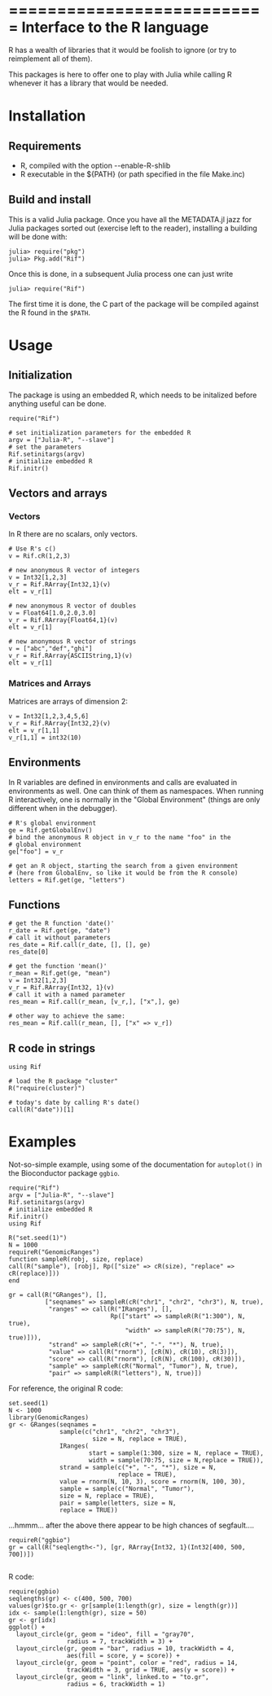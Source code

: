 ===========================
Interface to the R language
===========================

R has a wealth of libraries that it would be foolish to ignore
(or try to reimplement all of them).

This packages is here to offer one to play with Julia while
calling R whenever it has a library that would be needed.

Installation
============

Requirements
------------

- R, compiled with the option --enable-R-shlib
- R executable in the ${PATH} (or path specified in the file Make.inc)

Build and install
-----------------

This is a valid Julia package. Once you have all the METADATA.jl jazz for Julia packages sorted out
(exercise left to the reader), installing a building will be done with:
```
julia> require("pkg")
julia> Pkg.add("Rif")
```
Once this is done, in a subsequent Julia process one can just write 
```
julia> require("Rif")
```
The first time it is done, the C part of the package will be compiled against the R
found in the `$PATH`.


Usage
=====

Initialization
--------------

The package is using an embedded R, which needs to be initalized
before anything useful can be done.

```
require("Rif")

# set initialization parameters for the embedded R
argv = ["Julia-R", "--slave"]
# set the parameters
Rif.setinitargs(argv)
# initialize embedded R
Rif.initr()
```

Vectors and arrays
------------------

### Vectors

In R there are no scalars, only vectors.

```
# Use R's c()
v = Rif.cR(1,2,3)

# new anonymous R vector of integers
v = Int32[1,2,3]
v_r = Rif.RArray{Int32,1}(v)
elt = v_r[1]

# new anonymous R vector of doubles
v = Float64[1.0,2.0,3.0]
v_r = Rif.RArray{Float64,1}(v)
elt = v_r[1]

# new anonymous R vector of strings
v = ["abc","def","ghi"]
v_r = Rif.RArray{ASCIIString,1}(v)
elt = v_r[1]
```

### Matrices and Arrays

Matrices are arrays of dimension 2:
```
v = Int32[1,2,3,4,5,6]
v_r = Rif.RArray{Int32,2}(v)
elt = v_r[1,1]
v_r[1,1] = int32(10)

```

Environments
------------

In R variables are defined in environments and calls are evaluated
in environments as well. One can think of them as namespaces.
When running R interactively, one is normally in the "Global Environment"
(things are only different when in the debugger).

```
# R's global environment
ge = Rif.getGlobalEnv()
# bind the anonymous R object in v_r to the name "foo" in the
# global environment
ge["foo"] = v_r
```

```
# get an R object, starting the search from a given environment
# (here from GlobalEnv, so like it would be from the R console)
letters = Rif.get(ge, "letters")
```


Functions
---------

```
# get the R function 'date()'
r_date = Rif.get(ge, "date")
# call it without parameters
res_date = Rif.call(r_date, [], [], ge)
res_date[0]
```

```
# get the function 'mean()'
r_mean = Rif.get(ge, "mean")
v = Int32[1,2,3]
v_r = Rif.RArray{Int32, 1}(v)
# call it with a named parameter
res_mean = Rif.call(r_mean, [v_r,], ["x",], ge)

# other way to achieve the same:
res_mean = Rif.call(r_mean, [], ["x" => v_r])

```

R code in strings
-----------------


```
using Rif

# load the R package "cluster"
R("require(cluster)")

# today's date by calling R's date()
call(R("date"))[1]

```


Examples
========

Not-so-simple example, using some of the documentation for `autoplot()` in the Bioconductor package `ggbio`.

```
require("Rif")
argv = ["Julia-R", "--slave"]
Rif.setinitargs(argv)
# initialize embedded R
Rif.initr()
using Rif

```

```
R("set.seed(1)")
N = 1000
requireR("GenomicRanges")
function sampleR(robj, size, replace)
call(R("sample"), [robj], Rp(["size" => cR(size), "replace" => cR(replace)]))
end

gr = call(R("GRanges"), [],
          ["seqnames" => sampleR(cR("chr1", "chr2", "chr3"), N, true),
           "ranges" => call(R("IRanges"), [],
                            Rp(["start" => sampleR(R("1:300"), N, true),
                                "width" => sampleR(R("70:75"), N, true)])),
           "strand" => sampleR(cR("+", "-", "*"), N, true),
           "value" => call(R("rnorm"), [cR(N), cR(10), cR(3)]),
           "score" => call(R("rnorm"), [cR(N), cR(100), cR(30)]),
           "sample" => sampleR(cR("Normal", "Tumor"), N, true), 
           "pair" => sampleR(R("letters"), N, true)])
```

For reference, the original R code:
```
set.seed(1)
N <- 1000
library(GenomicRanges)
gr <- GRanges(seqnames = 
              sample(c("chr1", "chr2", "chr3"),
                       size = N, replace = TRUE),
              IRanges(
                      start = sample(1:300, size = N, replace = TRUE),
                      width = sample(70:75, size = N,replace = TRUE)),
              strand = sample(c("+", "-", "*"), size = N, 
                              replace = TRUE),
              value = rnorm(N, 10, 3), score = rnorm(N, 100, 30),
              sample = sample(c("Normal", "Tumor"), 
              size = N, replace = TRUE),
              pair = sample(letters, size = N, 
              replace = TRUE))
```

...hmmm... after the above there appear to be high chances of segfault....

```
requireR("ggbio")
gr = call(R("seqlength<-"), [gr, RArray{Int32, 1}(Int32[400, 500, 700])])


```

R code:
```
require(ggbio)
seqlengths(gr) <- c(400, 500, 700)
values(gr)$to.gr <- gr[sample(1:length(gr), size = length(gr))]
idx <- sample(1:length(gr), size = 50)
gr <- gr[idx]
ggplot() + 
  layout_circle(gr, geom = "ideo", fill = "gray70", 
                radius = 7, trackWidth = 3) +
  layout_circle(gr, geom = "bar", radius = 10, trackWidth = 4, 
                aes(fill = score, y = score)) +
  layout_circle(gr, geom = "point", color = "red", radius = 14,
                trackWidth = 3, grid = TRUE, aes(y = score)) +
  layout_circle(gr, geom = "link", linked.to = "to.gr", 
                radius = 6, trackWidth = 1)

```     